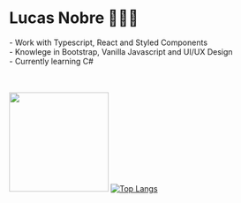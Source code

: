 <h1>Lucas Nobre 👨🏻‍💻</h1>
- Work with Typescript, React and Styled Components</br>
- Knowlege in Bootstrap, Vanilla Javascript and UI/UX Design</br>
- Currently learning C#</br></br></br>
 
<img height="180em" src="https://github-readme-stats.vercel.app/api?username=lnobrz&show_icons=true&theme=dracula&hide_border=true&&count_private=true&include_all_commits=true" /></nav>
[![Top Langs](https://github-readme-stats.vercel.app/api/top-langs/?username=lnobrz&theme=dracula&hide_border=true&&langs_count=8)](https://github.com/lnobrz/github-readme-stats)
<!---
lnobrz/lnobrz is a ✨ special ✨ repository because its `README.md` (this file) appears on your GitHub profile.
You can click the Preview link to take a look at your changes.
--->
